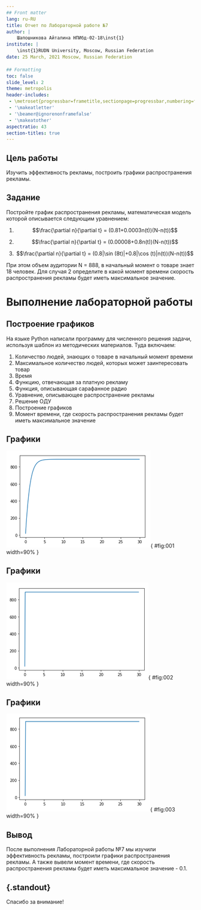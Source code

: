 ```yaml
---
## Front matter
lang: ru-RU
title: Отчет по Лабораторной работе №7
author: |
	Шапошникова Айталина НПИбд-02-18\inst{1}
institute: |
	\inst{1}RUDN University, Moscow, Russian Federation
date: 25 March, 2021 Moscow, Russian Federation

## Formatting
toc: false
slide_level: 2
theme: metropolis
header-includes: 
 - \metroset{progressbar=frametitle,sectionpage=progressbar,numbering=fraction}
 - '\makeatletter'
 - '\beamer@ignorenonframefalse'
 - '\makeatother'
aspectratio: 43
section-titles: true
---
```


## Цель работы
Изучить эффективность рекламы, построить графики распространения рекламы.

## Задание
Постройте график распространения рекламы, математическая модель которой описывается
следующим уравнением:

1. $$\frac{\partial n}{\partial t} = (0.81+0.0003n(t))(N-n(t))$$

2. $$\frac{\partial n}{\partial t} = (0.00008+0.8n(t))(N-n(t))$$

3. $$\frac{\partial n}{\partial t} = (0.8|\sin (8t)|+0.8|\cos (t)|n(t))(N-n(t))$$

При этом объем аудитории N = 888, в начальный момент о товаре знает 18 человек. Для
случая 2 определите в какой момент времени скорость распространения рекламы будет
иметь максимальное значение.

# Выполнение лабораторной работы


## **Построение графиков**

На языке Python написали программу для численного решения задачи, используя шаблон из методических материалов.
Туда включаем:
1. Количество людей, знающих о товаре в начальный момент времени
2. Максимальное количество людей, которых может заинтересовать товар
3. Время
4. Функцию, отвечающая за платную рекламу
5. Функция, описывающая сарафанное радио
6. Уравнение, описывающее распространение рекламы
7. Решение ОДУ
8. Построение графиков
9. Момент времени, где скорость распространения рекламы будет иметь максимальное значение


## Графики

![График распространения рекламы для перовго случая](image/1.png){ #fig:001 width=90% }

## Графики
![График распространения рекламы для второго случая](image/2.png){ #fig:002 width=90% }

## Графики
![График распространения рекламы для третьего случая](image/3.png){ #fig:003 width=90% }

## Вывод

После выполнения Лабораторной работы №7 мы изучили эффективность рекламы, 
построили графики распространения рекламы. А также вывели момент времени, 
где скорость распространения рекламы будет иметь максимальное значение - 0.1.

## {.standout}

Спасибо за внимание!
